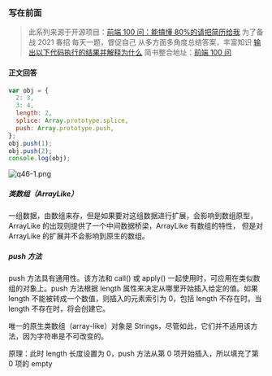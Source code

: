 ### 写在前面

> 此系列来源于开源项目：[前端 100 问：能搞懂 80%的请把简历给我](https://github.com/yygmind/blog/issues/43)
> 为了备战 2021 春招
> 每天一题，督促自己
> 从多方面多角度总结答案，丰富知识
> [输出以下代码执行的结果并解释为什么](https://github.com/Advanced-Frontend/Daily-Interview-Question/issues/74)
> 简书整合地址：[前端 100 问](https://www.jianshu.com/c/70e2e00df1b0)

#### 正文回答

```js
var obj = {
  2: 3,
  3: 4,
  length: 2,
  splice: Array.prototype.splice,
  push: Array.prototype.push,
};
obj.push(1);
obj.push(2);
console.log(obj);
```

![q46-1.png](https://upload-images.jianshu.io/upload_images/12877063-74ff128837ed0b95.png?imageMogr2/auto-orient/strip%7CimageView2/2/w/1240)

##### 类数组（ArrayLike）

一组数据，由数组来存，但是如果要对这组数据进行扩展，会影响到数组原型，ArrayLike 的出现则提供了一个中间数据桥梁，ArrayLike 有数组的特性， 但是对 ArrayLike 的扩展并不会影响到原生的数组。

##### push 方法

push 方法具有通用性。该方法和 call() 或 apply() 一起使用时，可应用在类似数组的对象上。push 方法根据 length 属性来决定从哪里开始插入给定的值。如果 length 不能被转成一个数值，则插入的元素索引为 0，包括 length 不存在时。当 length 不存在时，将会创建它。

唯一的原生类数组（array-like）对象是 Strings，尽管如此，它们并不适用该方法，因为字符串是不可改变的。

原理：此时 length 长度设置为 0，push 方法从第 0 项开始插入，所以填充了第 0 项的 empty
